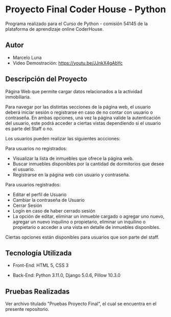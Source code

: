 # Proyecto Final Coder House - Python

Programa realizado para el Curso de Python - comisión 54145 de la plataforma de aprendizaje online CoderHouse.
 

## Autor

- Marcelo Luna
- Video Demostración: https://youtu.be/JJnkX4gAbYc


## Descripción del Proyecto

Página Web que permite cargar datos relacionados a la actividad inmobiliaria.

Para navegar por las distintas secciones de la página web, el usuario deberá iniciar sesión o registrarse en caso de no contar con usuario o contraseña. En ambas opciones, una vez la página valide la autenticación del usuario, este podrá acceder a ciertas vistas dependiendo si el usuario es parte del Staff o no.

Los usuarios pueden realizar las siguientes accciones:

Para usuarios no registrados:
- Visualizar la lista de inmuebles que ofrece la página web.
- Buscar inmuebles disponibles por la cantidad de dormitorios que desee el usuario.
- Registrarse en la página web con usuario y contraseña.

Para usuarios registrados:
- Editar el perfil de Usuario
- Cambiar la contraseña de Usuario
- Cerrar Sesión
- Login en caso de haber cerrado sesión
- La opción de editar, eliminar un inmueble cargado o agregar uno nuevo, agregar un nuevo inquilino o propietario, eliminar un inquilino o propietario o acceder a una vista en detalle de inmuebles disponibles.

Ciertas opciones están disponibles para usuarios que son parte del staff.

## Tecnología Utilizada

- Front-End: HTML 5, CSS 3

- Back-End: Python 3.11.0, Django 5.0.6, Pillow 10.3.0

## Pruebas Realizadas

Ver archivo titulado "Pruebas Proyecto Final", el cual se encuentra en el presente repositorio.



